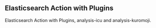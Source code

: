 Elasticsearch Action with Plugins
---
Elasticsearch Action with Plugins, analysis-icu and analysis-kuromoji.

